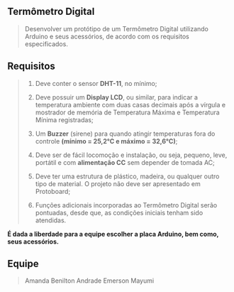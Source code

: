 ## Termômetro Digital

> Desenvolver um protótipo de um Termômetro Digital utilizando Arduino e seus acessórios, de acordo com os requisitos especificados.


## Requisitos

>  1.  Deve conter o sensor **DHT-11**, no mínimo;
> 
>  2.  Deve possuir um **Display LCD**, ou similar, para indicar a temperatura ambiente com duas casas decimais após a vírgula e mostrador de memória de Temperatura Máxima e Temperatura Mínima registradas;
>
> 3. Um **Buzzer** (sirene) para quando atingir temperaturas fora do  controle **(mínimo = 25,2°C e máximo = 32,6°C)**;
>
> 4. Deve ser de fácil locomoção e instalação, ou seja, pequeno, leve, portátil e com **alimentação CC** sem depender de tomada AC;
>
> 5. Deve ter uma estrutura de plástico, madeira, ou qualquer outro tipo de material. O projeto não deve ser apresentado em Protoboard;
>
> 6. Funções adicionais incorporadas ao Termômetro Digital serão pontuadas, desde que, as condições iniciais tenham sido atendidas.  
>
 **É dada a liberdade para a equipe escolher a placa Arduino, bem como, seus acessórios.**


## Equipe


> Amanda 
> Benilton Andrade 
> Emerson
> Mayumi
